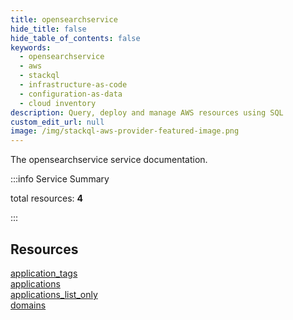 ```yaml
---
title: opensearchservice
hide_title: false
hide_table_of_contents: false
keywords:
  - opensearchservice
  - aws
  - stackql
  - infrastructure-as-code
  - configuration-as-data
  - cloud inventory
description: Query, deploy and manage AWS resources using SQL
custom_edit_url: null
image: /img/stackql-aws-provider-featured-image.png
---
```


The opensearchservice service documentation.

:::info Service Summary

<div class="row">
<div class="providerDocColumn">
<span>total resources:&nbsp;<b>4</b></span><br />
</div>
</div>

:::

## Resources
<div class="row">
<div class="providerDocColumn">
<a href="/services/opensearchservice/application_tags/">application_tags</a><br />
<a href="/services/opensearchservice/applications/">applications</a>
</div>
<div class="providerDocColumn">
<a href="/services/opensearchservice/applications_list_only/">applications_list_only</a><br />
<a href="/services/opensearchservice/domains/">domains</a>
</div>
</div>